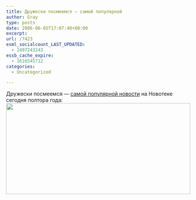 ```yaml
---
title: Дружески посмеемся — самой популярной
author: Gray
type: posts
date: 2006-06-05T17:07:40+00:00
excerpt:
url: /7423
esml_socialcount_LAST_UPDATED:
  - 1497243243
essb_cache_expire:
  - 1616545712
categories:
  - Uncategorized

---
```








Дружески посмеемся &#8212; <a href="http://www.novoteka.ru/favorite?newsid=9380727&#038;sdupl=9316934" target="_blank">самой популярной новости</a> на Новотеке сегодня полтора года:  
<img src="https://i1.wp.com/www.searchengines.ru/blog/images/novoteka_ks.gif?resize=500%2C247" title="" width="500" height="247" border="0" data-recalc-dims="1" />